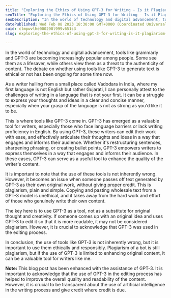 ```yaml
---
title: "Exploring the Ethics of Using GPT-3 for Writing - Is it Plagiarism or Enhancement?"
seoTitle: "Exploring the Ethics of Using GPT-3 for Writing - Is it Plagiarism or"
seoDescription: "In the world of technology and digital advancement, tools like grammarly and GPT-3 are becoming increasingly popular among people. Some see them as a lifesa"
datePublished: Wed Feb 08 2023 18:30:00 GMT+0000 (Coordinated Universal Time)
cuid: clmpwvlhe000208l999v651s3
slug: exploring-the-ethics-of-using-gpt-3-for-writing-is-it-plagiarism-or-enhancement

---
```


In the world of technology and digital advancement, tools like grammarly and GPT-3 are becoming increasingly popular among people. Some see them as a lifesaver, while others view them as a threat to the authenticity of content. The debate on whether using tools like GPT-3 to generate text is ethical or not has been ongoing for some time now.

As a writer hailing from a small place called Vadodara in India, where my first language is not English but rather Gujarati, I can personally attest to the challenges of writing in a language that is not your first. It can be a struggle to express your thoughts and ideas in a clear and concise manner, especially when your grasp of the language is not as strong as you'd like it to be.

This is where tools like GPT-3 come in. GPT-3 has emerged as a valuable tool for writers, especially those who face language barriers or lack writing proficiency in English. By using GPT-3, these writers can edit their work with ease, and effectively articulate their thoughts and ideas in a way that engages and informs their audience. Whether it's restructuring sentences, sharpening phrasing, or creating bullet points, GPT-3 empowers writers to express themselves in a way that engages and informs their audience. In these cases, GPT-3 can serve as a useful tool to enhance the quality of the writer's content.

It is important to note that the use of these tools is not inherently wrong. However, it becomes an issue when someone passes off text generated by GPT-3 as their own original work, without giving proper credit. This is plagiarism, plain and simple. Copying and pasting wholesale text from a GPT-3 model is unethical, and it takes away from the hard work and effort of those who genuinely write their own content.

The key here is to use GPT-3 as a tool, not as a substitute for original thought and creativity. If someone comes up with an original idea and uses GPT-3 to edit it so that it is more readable, it may not be considered plagiarism. However, it is crucial to acknowledge that GPT-3 was used in the editing process.

In conclusion, the use of tools like GPT-3 is not inherently wrong, but it is important to use them ethically and responsibly. Plagiarism of a bot is still plagiarism, but if the use of GPT-3 is limited to enhancing original content, it can be a valuable tool for writers like me.

**Note:** This blog post has been enhanced with the assistance of GPT-3. It is important to acknowledge that the use of GPT-3 in the editing process has helped to improve the overall quality and readability of the content. However, it is crucial to be transparent about the use of artificial intelligence in the writing process and give credit where credit is due.